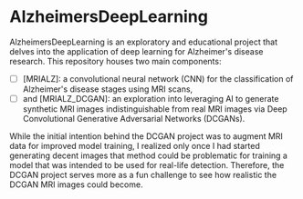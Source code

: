 # AlzheimersDeepLearning
AlzheimersDeepLearning is an exploratory and educational project that delves into the application of deep learning for Alzheimer's disease research. This repository houses two main components:<BR>
- [ ] [MRIALZ]: a convolutional neural network (CNN) for the classification of Alzheimer's disease stages using MRI scans,<BR>
- [ ] and [MRIALZ_DCGAN]: an exploration into leveraging AI to generate synthetic MRI images indistinguishable from real MRI images via Deep Convolutional Generative Adversarial Networks (DCGANs).<BR>

While the initial intention behind the DCGAN project was to augment MRI data for improved model training, I realized only once I had started generating decent images that method could be problematic for training a model that was intended to be used for real-life detection. Therefore, the DCGAN project serves more as a fun challenge to see how realistic the DCGAN MRI images could become.

